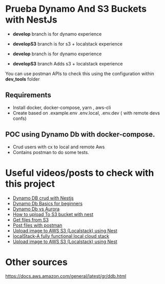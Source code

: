 # Prueba Dynamo And S3 Buckets with NestJs

* **develop** branch is for dynamo experience
* **developS3** branch is for s3 + localstack experience

* **develop** branch is for dynamo experience
* **developS3** branch Adds s3 + localstack experience

You can use postman APIs to check this using the configuration within **dev_tools** folder

## Requirements
* Install docker, docker-compose, yarn , aws-cli
* Create based on .example.env .env.local, .env.dev ( with remote devs confs) 

## POC using Dynamo Db with docker-compose.
* Crud users with cx to local and remote Aws
* Contains postman to do some tests.

# Useful videos/posts to check with this project
* [Dynamo DB crud with Nestjs](https://www.youtube.com/watch?v=RS4BbdabQhw)
* [Dynamo Db Basics for beginners](https://www.youtube.com/watch?v=2k2GINpO308)
* [Dynamo Db vs Aurora](https//www.youtube.com/watch?v=crHwekf0gTA)
* [How to upload To S3 bucket with nest](https://stackoverflow.com/questions/61402054/nestjs-how-to-upload-image-to-aws-s3)
* [Get files from S3](https://gist.github.com/awolski/95f6d157deb0193b4a82)
* [Post files with postman](https://stackoverflow.com/questions/39037049/how-to-upload-a-file-and-json-data-in-postman)
* [Upload image to AWS S3 (Localstack) using Nest](https://medium.com/geekculture/upload-image-to-aws-s3-localstack-using-nest-typescript-1104bcb5d9ec)
* [localStack-A fully functional local cloud stack](https://localstack.cloud/)
* [Upload image to AWS S3 (Localstack) using Nest](https://medium.com/geekculture/upload-image-to-aws-s3-localstack-using-nest-typescript-1104bcb5d9ec)

# Other sources
https://docs.aws.amazon.com/general/latest/gr/ddb.html

